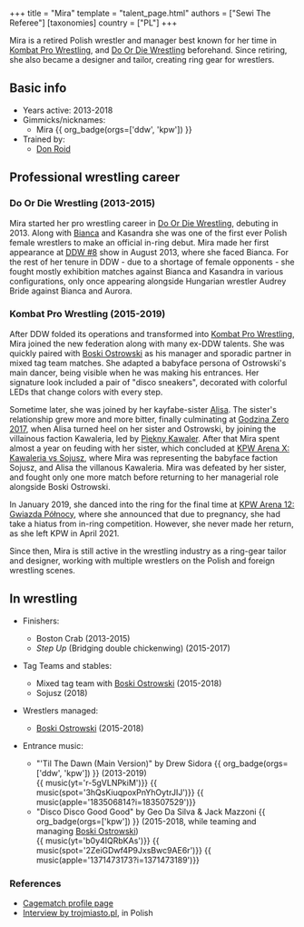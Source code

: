 +++
title = "Mira"
template = "talent_page.html"
authors = ["Sewi The Referee"]
[taxonomies]
country = ["PL"]
+++

Mira is a retired Polish wrestler and manager best known for her time in [Kombat Pro Wrestling](@/o/kpw.md), and [Do Or Die Wrestling](@/o/ddw.md) beforehand. Since retiring, she also became a designer and tailor, creating ring gear for wrestlers.

## Basic info

* Years active: 2013-2018
* Gimmicks/nicknames:
  - Mira {{ org_badge(orgs=['ddw', 'kpw']) }}
* Trained by:
  - [Don Roid](@/w/don-roid.md)

## Professional wrestling career

### Do Or Die Wrestling (2013-2015)

Mira started her pro wrestling career in [Do Or Die Wrestling](@/o/ddw.md), debuting in 2013.
Along with [Bianca](@/w/bianca.md) and Kasandra she was one of the first ever Polish female wrestlers to make an official in-ring debut.
Mira made her first appearance at [DDW #8](@/e/ddw/2013-08-17-ddw-8.md) show in August 2013, where she faced Bianca.
For the rest of her tenure in DDW - due to a shortage of female opponents - she fought mostly exhibition matches against Bianca and Kasandra in various configurations, only once appearing alongside Hungarian wrestler Audrey Bride against Bianca and Aurora.

### Kombat Pro Wrestling (2015-2019)

After DDW folded its operations and transformed into [Kombat Pro Wrestling](@/o/kpw.md), Mira joined the new federation along with many ex-DDW talents.
She was quickly paired with [Boski Ostrowski](@/w/ostrowski.md) as his manager and sporadic partner in mixed tag team matches.
She adapted a babyface persona of Ostrowski's main dancer, being visible when he was making his entrances. Her signature look included a pair of "disco sneakers", decorated with colorful LEDs that change colors with every step.

Sometime later, she was joined by her kayfabe-sister [Alisa](@/w/alisa.md).
The sister's relationship grew more and more bitter, finally culminating at [Godzina Zero 2017](@/e/kpw/2017-08-12-kpw-godzina-zero-2017.md), when Alisa turned heel on her sister and Ostrowski, by joining the villainous faction Kawaleria, led by [Piękny Kawaler](@/w/piekny-kawaler.md).
After that Mira spent almost a year on feuding with her sister, which concluded at [KPW Arena X: Kawaleria vs Sojusz](@/e/kpw/2018-05-26-kpw-arena-x-kawaleria-vs-sojusz.md), where Mira was representing the babyface faction Sojusz, and Alisa the villanous Kawaleria. Mira was defeated by her sister, and fought only one more match before returning to her managerial role alongside Boski Ostrowski.

In January 2019, she danced into the ring for the final time at [KPW Arena 12: Gwiazda Północy](@/e/kpw/2019-01-19-kpw-arena-12-gwiazda-polnocy.md), where she announced that due to pregnancy, she had take a hiatus from in-ring competition. However, she never made her return, as she left KPW in April 2021.

Since then, Mira is still active in the wrestling industry as a ring-gear tailor and designer, working with multiple wrestlers on the Polish and foreign wrestling scenes.

## In wrestling

* Finishers:
  - Boston Crab (2013-2015)
  - _Step Up_ (Bridging double chickenwing) (2015-2017)

* Tag Teams and stables:
  - Mixed tag team with [Boski Ostrowski](@/w/ostrowski.md) (2015-2018)
  - Sojusz (2018)

* Wrestlers managed:
  - [Boski Ostrowski](@/w/ostrowski.md) (2015-2018)

* Entrance music:
  - "'Til The Dawn (Main Version)" by Drew Sidora
    {{ org_badge(orgs=['ddw', 'kpw']) }} (2013-2019) <br>
    {{ music(yt='r-5gVLNPkiM')}}
    {{ music(spot='3hQsKiuqpoxPnYhOytrJIJ')}}
    {{ music(apple='183506814?i=183507529')}}
  - "Disco Disco Good Good" by Geo Da Silva & Jack Mazzoni
    {{ org_badge(orgs=['kpw']) }} (2015-2018, while teaming and managing [Boski Ostrowski](@/w/ostrowski.md)) <br>
    {{ music(yt='b0y4IQRbKAs')}}
    {{ music(spot='2ZeiGDwf4P9JxsBwc9AE6r')}}
    {{ music(apple='1371473173?i=1371473189')}}

### References

* [Cagematch profile page](https://www.cagematch.net/?id=2&nr=16119)
* [Interview by trojmiasto.pl](https://rozrywka.trojmiasto.pl/Dziewczyna-z-ringu-o-golebim-sercu-n110167.html), in Polish
